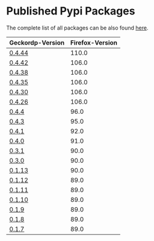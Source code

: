 Published Pypi Packages
=

The complete list of all packages can be also found [here](https://pypi.org/project/geckordp/#history).

Geckordp-Version                                       | Firefox-Version    |
| -----------------------------------------------------| -------------------|
| [0.4.44](https://pypi.org/project/geckordp/0.4.44/)  |  110.0             |
| [0.4.42](https://pypi.org/project/geckordp/0.4.42/)  |  106.0             |
| [0.4.38](https://pypi.org/project/geckordp/0.4.38/)  |  106.0             |
| [0.4.35](https://pypi.org/project/geckordp/0.4.35/)  |  106.0             |
| [0.4.30](https://pypi.org/project/geckordp/0.4.30/)  |  106.0             |
| [0.4.26](https://pypi.org/project/geckordp/0.4.26/)  |  106.0             |
| [0.4.4](https://pypi.org/project/geckordp/0.4.4/)    |  96.0              |
| [0.4.3](https://pypi.org/project/geckordp/0.4.3/)    |  95.0              |
| [0.4.1](https://pypi.org/project/geckordp/0.4.1/)    |  92.0              |
| [0.4.0](https://pypi.org/project/geckordp/0.4.0/)    |  91.0              |
| [0.3.1](https://pypi.org/project/geckordp/0.3.1/)    |  90.0              |
| [0.3.0](https://pypi.org/project/geckordp/0.3.0/)    |  90.0              |
| [0.1.13](https://pypi.org/project/geckordp/0.1.13/)  |  90.0              |
| [0.1.12](https://pypi.org/project/geckordp/0.1.12/)  |  89.0              |
| [0.1.11](https://pypi.org/project/geckordp/0.1.11/)  |  89.0              |
| [0.1.10](https://pypi.org/project/geckordp/0.1.10/)  |  89.0              |
| [0.1.9](https://pypi.org/project/geckordp/0.1.9/)    |  89.0              |
| [0.1.8](https://pypi.org/project/geckordp/0.1.8/)    |  89.0              |
| [0.1.7](https://pypi.org/project/geckordp/0.1.7/)    |  89.0              |
